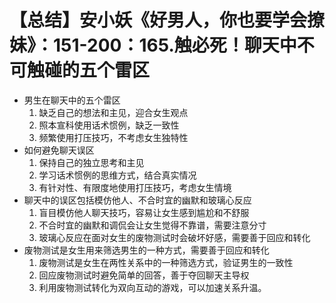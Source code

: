# 【总结】安小妖《好男人，你也要学会撩妹》：151-200：165.触必死！聊天中不可触碰的五个雷区

-   男生在聊天中的五个雷区
    1.  缺乏自己的想法和主见，迎合女生观点
    2.  照本宣科使用话术惯例，缺乏一致性
    3.  频繁使用打压技巧，不考虑女生独特性
-   如何避免聊天误区
    1.  保持自己的独立思考和主见
    2.  学习话术惯例的思维方式，结合真实情况
    3.  有针对性、有限度地使用打压技巧，考虑女生情境
-   聊天中的误区包括模仿他人、不合时宜的幽默和玻璃心反应
    1.  盲目模仿他人聊天技巧，容易让女生感到尴尬和不舒服
    2.  不合时宜的幽默和调侃会让女生觉得不靠谱，需要注意分寸
    3.  玻璃心反应在面对女生的废物测试时会破坏好感，需要善于回应和转化
-   废物测试是女生用来筛选男生的一种方式，需要善于回应和转化
    1.  废物测试是女生在两性关系中的一种筛选方式，验证男生的一致性
    2.  回应废物测试时避免简单的回答，善于夺回聊天主导权
    3.  利用废物测试转化为双向互动的游戏，可以加速关系升温。